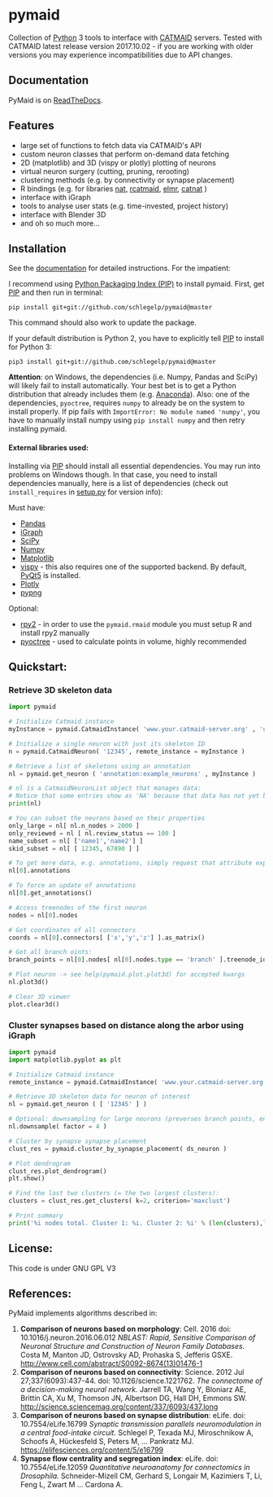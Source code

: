 pymaid
====== 
Collection of [Python](http://www.python.org) 3 tools to interface with [CATMAID](https://github.com/catmaid/CATMAID "CATMAID Repo") servers.
Tested with CATMAID latest release version 2017.10.02 - if you are working with older versions you may experience incompatibilities due to API changes.

## Documentation
PyMaid is on [ReadTheDocs](http://pymaid.readthedocs.io/ "PyMaid ReadTheDocs").

## Features

* large set of functions to fetch data via CATMAID's API
* custom neuron classes that perform on-demand data fetching
* 2D (matplotlib) and 3D (vispy or plotly) plotting of neurons
* virtual neuron surgery (cutting, pruning, rerooting)
* clustering methods (e.g. by connectivity or synapse placement)
* R bindings (e.g. for libraries [nat](https://github.com/jefferis/nat), [rcatmaid](https://github.com/jefferis/rcatmaid), [elmr](https://github.com/jefferis/elmr), [catnat](https://github.com/alexanderbates/catnat) )
* interface with iGraph
* tools to analyse user stats (e.g. time-invested, project history)
* interface with Blender 3D
* and oh so much more...

## Installation
See the [documentation](http://pymaid.readthedocs.io/ "PyMaid ReadTheDocs") for detailed instructions. For the impatient:

I recommend using [Python Packaging Index (PIP)](https://pypi.python.org/pypi) to install pymaid.
First, get [PIP](https://pip.pypa.io/en/stable/installing/) and then run in terminal:  

`pip install git+git://github.com/schlegelp/pymaid@master`  

This command should also work to update the package.

If your default distribution is Python 2, you have to explicitly tell [PIP](https://pip.pypa.io/en/stable/installing/) to install for Python 3:

`pip3 install git+git://github.com/schlegelp/pymaid@master`  

**Attention**: on Windows, the dependencies (i.e. Numpy, Pandas and SciPy) will likely fail to install automatically. Your best bet is to get a Python distribution that already includes them (e.g. [Anaconda](https://www.continuum.io/downloads)). Also: one of the dependencies, `pyoctree`, requires `numpy` to already be on the system to install properly. If pip fails with `ImportError: No module named 'numpy'`, you have to manually install numpy using `pip install numpy` and then retry installing pymaid.

#### External libraries used:
Installing via [PIP](https://pip.pypa.io/en/stable/installing/) should install all essential dependencies. You may run into problems on Windows though. In that case, you need to install dependencies manually, here is a list of dependencies (check out `install_requires` in [setup.py](https://raw.githubusercontent.com/schlegelp/PyMaid/master/setup.py) for version info):

Must have: 

- [Pandas](http://pandas.pydata.org/)
- [iGraph](http://www.igraph.org) 
- [SciPy](http://www.scipy.org)
- [Numpy](http://www.scipy.org) 
- [Matplotlib](http://www.matplotlib.org)
- [vispy](http://vispy.org/) - this also requires one of the supported backend. By default, [PyQt5](http://pyqt.sourceforge.net/Docs/PyQt5/installation.html) is installed.
- [Plotly](http://plot.ly)
- [pypng](https://pythonhosted.org/pypng/)

Optional: 

- [rpy2](https://rpy2.readthedocs.io/en/version_2.8.x/) - in order to use the `pymaid.rmaid` module you must setup R and install rpy2 manually
- [pyoctree](https://pypi.python.org/pypi/pyoctree/) - used to calculate points in volume, highly recommended


## Quickstart:

### Retrieve 3D skeleton data
```python
import pymaid

# Initialize Catmaid instance 
myInstance = pymaid.CatmaidInstance( 'www.your.catmaid-server.org' , 'user' , 'password', 'token' )

# Initialize a single neuron with just its skeleton ID
n = pymaid.CatmaidNeuron( '12345', remote_instance = myInstance )

# Retrieve a list of skeletons using an annotation
nl = pymaid.get_neuron ( 'annotation:example_neurons' , myInstance )

# nl is a CatmaidNeuronList object that manages data:
# Notice that some entries show as 'NA' because that data has not yet been retrieved/calculated
print(nl)

# You can subset the neurons based on their properties
only_large = nl[ nl.n_nodes > 2000 ]
only_reviewed = nl [ nl.review_status == 100 ]
name_subset = nl[ ['name1','name2'] ]
skid_subset = nl[ [ 12345, 67890 ] ]

# To get more data, e.g. annotations, simply request that attribute explicitedly
nl[0].annotations

# To force an update of annotations
nl[0].get_annotations()

# Access treenodes of the first neuron
nodes = nl[0].nodes

# Get coordinates of all connectors
coords = nl[0].connectors[ ['x','y','z'] ].as_matrix()

# Get all branch oints:
branch_points = nl[0].nodes[ nl[0].nodes.type == 'branch' ].treenode_id

# Plot neuron -> see help(pymaid.plot.plot3d) for accepted kwargs
nl.plot3d()

# Clear 3D viewer
plot.clear3d()
```

### Cluster synapses based on distance along the arbor using iGraph
```python
import pymaid
import matplotlib.pyplot as plt

# Initialize Catmaid instance
remote_instance = pymaid.CatmaidInstance( 'www.your.catmaid-server.org' , 'user' , 'password', 'token' )

# Retrieve 3D skeleton data for neuron of interest
nl = pymaid.get_neuron ( [ '12345' ] )

# Optional: downsampling for large neurons (preverses branch points, end points, synapses, etc.)
nl.downsample( factor = 4 )

# Cluster by synapse synapse placement
clust_res = pymaid.cluster_by_synapse_placement( ds_neuron )

# Plot dendrogram
clust_res.plot_dendrogram()
plt.show()

# Find the last two clusters (= the two largest clusters):
clusters = clust_res.get_clusters( k=2, criterion='maxclust')

# Print summary
print('%i nodes total. Cluster 1: %i. Cluster 2: %i' % (len(clusters),len([n for n in clusters if n==1]),len([n for n in clusters if n==2])))
```

## License:
This code is under GNU GPL V3

## References:
PyMaid implements algorithms described in:

1. **Comparison of neurons based on morphology**: Cell. 2016 doi: 10.1016/j.neuron.2016.06.012
*NBLAST: Rapid, Sensitive Comparison of Neuronal Structure and Construction of Neuron Family Databases.*
Costa M, Manton JD, Ostrovsky AD, Prohaska S, Jefferis GSXE.
http://www.cell.com/abstract/S0092-8674(13)01476-1
2. **Comparison of neurons based on connectivity**: Science. 2012 Jul 27;337(6093):437-44. doi: 10.1126/science.1221762.
*The connectome of a decision-making neural network.*
Jarrell TA, Wang Y, Bloniarz AE, Brittin CA, Xu M, Thomson JN, Albertson DG, Hall DH, Emmons SW.
http://science.sciencemag.org/content/337/6093/437.long
3. **Comparison of neurons based on synapse distribution**: eLife. doi: 10.7554/eLife.16799 
*Synaptic transmission parallels neuromodulation in a central food-intake circuit.*
Schlegel P, Texada MJ, Miroschnikow A, Schoofs A, Hückesfeld S, Peters M, … Pankratz MJ.
https://elifesciences.org/content/5/e16799
4. **Synapse flow centrality and segregation index**: eLife. doi: 10.7554/eLife.12059
*Quantitative neuroanatomy for connectomics in Drosophila.*
Schneider-Mizell CM, Gerhard S, Longair M, Kazimiers T, Li, Feng L, Zwart M … Cardona A.

